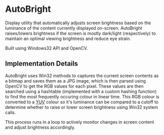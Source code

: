 # AutoBright

Display utility that automatically adjusts screen brightness based on the luminance of the content currently displayed on-screen. AutoBright raises/lowers brightness if the screen is mostly dark/light (respectively) to maintain an optimal viewing brightness and reduce eye strain. 

Built using Windows32 API and OpenCV.

## Implementation Details
AutoBright uses Win32 methods to captures the current screen contents as a bitmap and saves them as a JPG image, which is then parsed using OpenCV to get the RGB values for each pixel. These values are then searched using a hashtable (implemented with a custom hashing function) to find the most frequently occuring colour in linear time. This RGB colour is converted to a [YUV](https://en.wikipedia.org/wiki/YUV) colour so it's luminance can be compared to a cutoff to determine whether to raise or lower screen brightness using Win32 system calls. 

This process runs in a loop to actively monitor changes in screen content and adjust brightness accordingly. 
